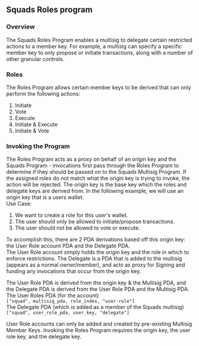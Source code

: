 ## Squads Roles program
### Overview
The Squads Roles Program enables a multisig to delegate certain restricted actions to a member key. For example, a multisig can specify a 
specific member key to only propose or initiate transactions, along with a number of other granular controls.
### Roles
The Roles Program allows certain member keys to be derived that can only perform the following actions:
1. Initiate
2. Vote
3. Execute
4. Initiate & Execute
5. Initiate & Vote
   
### Invoking the Program
The Roles Program acts as a proxy on behalf of an origin key and the Squads Program - invocations first pass through the Roles Program to determine if they should be passed on to the Squads Multisig Program. If the assigned roles do not match what the origin key is trying to invoke, the action will be rejected. The origin key is the base key which the roles and delegate keys are derived from. In the following example, we will use an origin key that is a users wallet.\
Use Case:
1. We want to create a role for this user's wallet.
2. The user should only be allowed to initiate/propose transactions.
3. The user should not be allowed to vote or execute.

To accomplish this, there are 2 PDA derivations based off this origin key: the User Role account PDA and the Delegate PDA.\
The User Role account simply holds the origin key and the role in which to enforce restrictions. The Delegate is a PDA that is added to the multisig (appears as a normal owner/member), and acts as proxy for Signing and funding any invocations that occur from the origin key.

The User Role PDA is derived from the origin key & the Multisig PDA, and the Delegate PDA is derived from the User Role PDA and the Multisig PDA.\
The User Roles PDA (for the account)\
`["squad", multisig_pda, role_index, "user-role"]`\
The Delegate PDA (which is added as a member of the Squads multisig)\
`["squad", user_role_pda, user_key, "delegate"]`

User Role accounts can only be added and created by pre-existing Multisig Member Keys. Invoking the Roles Program requires the origin key, the user role key, and the delegate key.

